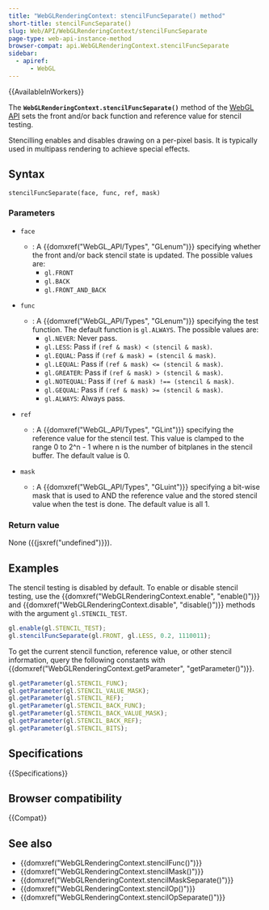 ```yaml
---
title: "WebGLRenderingContext: stencilFuncSeparate() method"
short-title: stencilFuncSeparate()
slug: Web/API/WebGLRenderingContext/stencilFuncSeparate
page-type: web-api-instance-method
browser-compat: api.WebGLRenderingContext.stencilFuncSeparate
sidebar:
  - apiref:
      - WebGL
---
```


{{AvailableInWorkers}}

The **`WebGLRenderingContext.stencilFuncSeparate()`** method of
the [WebGL API](/en-US/docs/Web/API/WebGL_API) sets the front and/or back
function and reference value for stencil testing.

Stencilling enables and disables drawing on a per-pixel basis. It is typically used in
multipass rendering to achieve special effects.

## Syntax

```js-nolint
stencilFuncSeparate(face, func, ref, mask)
```

### Parameters

- `face`
  - : A {{domxref("WebGL_API/Types", "GLenum")}} specifying whether the front and/or back stencil state is
    updated. The possible values are:
    - `gl.FRONT`
    - `gl.BACK`
    - `gl.FRONT_AND_BACK`

- `func`
  - : A {{domxref("WebGL_API/Types", "GLenum")}} specifying the test function. The default function is
    `gl.ALWAYS`. The possible values are:
    - `gl.NEVER`: Never pass.
    - `gl.LESS`: Pass if `(ref & mask) < (stencil & mask)`.
    - `gl.EQUAL`: Pass if `(ref & mask) = (stencil & mask)`.
    - `gl.LEQUAL`: Pass if `(ref & mask) <= (stencil & mask)`.
    - `gl.GREATER`: Pass if `(ref & mask) > (stencil & mask)`.
    - `gl.NOTEQUAL`: Pass if `(ref & mask) !== (stencil & mask)`.
    - `gl.GEQUAL`: Pass if `(ref & mask) >= (stencil & mask)`.
    - `gl.ALWAYS`: Always pass.

- `ref`
  - : A {{domxref("WebGL_API/Types", "GLint")}} specifying the reference value for the stencil test. This
    value is clamped to the range 0 to 2^n - 1 where n is the number of bitplanes
    in the stencil buffer. The default value is 0.
- `mask`
  - : A {{domxref("WebGL_API/Types", "GLuint")}} specifying a bit-wise mask that is used to AND the reference
    value and the stored stencil value when the test is done. The default value is all 1.

### Return value

None ({{jsxref("undefined")}}).

## Examples

The stencil testing is disabled by default. To enable or disable stencil testing, use
the {{domxref("WebGLRenderingContext.enable", "enable()")}} and
{{domxref("WebGLRenderingContext.disable", "disable()")}} methods with the argument
`gl.STENCIL_TEST`.

```js
gl.enable(gl.STENCIL_TEST);
gl.stencilFuncSeparate(gl.FRONT, gl.LESS, 0.2, 1110011);
```

To get the current stencil function, reference value, or other stencil information,
query the following constants with {{domxref("WebGLRenderingContext.getParameter", "getParameter()")}}.

```js
gl.getParameter(gl.STENCIL_FUNC);
gl.getParameter(gl.STENCIL_VALUE_MASK);
gl.getParameter(gl.STENCIL_REF);
gl.getParameter(gl.STENCIL_BACK_FUNC);
gl.getParameter(gl.STENCIL_BACK_VALUE_MASK);
gl.getParameter(gl.STENCIL_BACK_REF);
gl.getParameter(gl.STENCIL_BITS);
```

## Specifications

{{Specifications}}

## Browser compatibility

{{Compat}}

## See also

- {{domxref("WebGLRenderingContext.stencilFunc()")}}
- {{domxref("WebGLRenderingContext.stencilMask()")}}
- {{domxref("WebGLRenderingContext.stencilMaskSeparate()")}}
- {{domxref("WebGLRenderingContext.stencilOp()")}}
- {{domxref("WebGLRenderingContext.stencilOpSeparate()")}}
